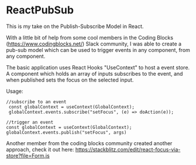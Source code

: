 # ReactPubSub
This is my take on the Publish-Subscribe Model in React.

With a little bit of help from some cool members in the Coding Blocks (https://www.codingblocks.net/) Slack community, I was able to create a pub-sub model which can be used to trigger events in any component, from any component.

The basic application uses React Hooks "UseContext" to host a event store. A component which holds an array of inputs subscribes to the event, and when published sets the focus on the selected input.

Usage:
    
    //subscribe to an event
     const globalContext = useContext(GlobalContext);
     globalContext.events.subscribe("setFocus", (e) => doAction(e));

    //trigger an event
    const globalContext = useContext(GlobalContext);
    globalContext.events.publish("setFocus", args)
  
Another member from the coding blocks community created another approach, check it out here: https://stackblitz.com/edit/react-focus-via-store?file=Form.js 
